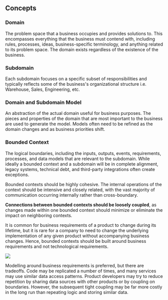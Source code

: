 ## Concepts

### Domain

The problem space that a business occupies and provides solutions to. This encompasses everything that the business must contend with, including rules, processes, ideas, business-specific terminology, and anything related to its problem space. The domain exists regardless of the existence of the business.

### Subdomain

Each subdomain focuses on a specific subset of responsibilities and typically reflects some of the business's organizational structure i.e. Warehouse, Sales, Engineering, etc.

### Domain and Subdomain Model

An abstraction of the actual domain useful for business purposes. The pieces and properties of the domain that are most important to the business are used to generate the model. Models often need to be refined as the domain changes and as business priorities shift.

### Bounded Context

The logical boundaries, including the inputs, outputs, events, requirements, processes, and data models that are relevant to the subdomain. While ideally a bounded context and a subdomain will be in complete alignment, legacy systems, technical debt, and third-party integrations often create exceptions.

Bounded contexts should be highly cohesive. The internal operations of the context should be intensive and closely related, with the vast majority of communication occurring internally rather than cross-boundary.

**Connections between bounded contexts should be loosely coupled**, as changes made within one bounded context should minimize or eliminate the impact on neighboring contexts.

It is common for business requirements of a product to change during its lifetime, but it is rare for a company to need to change the underlying implementation of any given product without accompanying business changes. Hence, bounded contexts should be built around business requirements and not technological requirements.

<img src="./assets/bounded-contexts.png">

Modelling around business requirements is preferred, but there are tradeoffs. Code may be replicated a number of times, and many services may use similar data access patterns. Product developers may try to reduce repetition by sharing data sources with other products or by coupling on boundaries. However, the subsequent tight coupling may be far more costly in the long run than repeating logic and storing similar data.

